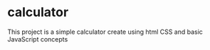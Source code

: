 # calculator
This project  is a simple calculator create using html CSS and basic JavaScript concepts 
